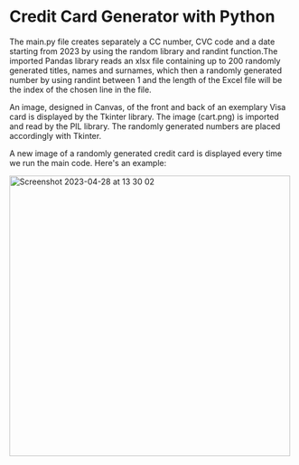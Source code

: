 # Credit Card Generator with Python

The main.py file creates separately a CC number, CVC code and a date starting from 2023 by using the random library and randint function.The imported Pandas library reads an xlsx file containing up to 200 randomly generated titles, names and surnames, which then a randomly generated number by using randint between 1 and the length of the Excel file will be the index of the chosen line in the file.

An image, designed in Canvas, of the front and back of an exemplary Visa card is displayed by the Tkinter library. The image (cart.png) is imported and read by the PIL library. The randomly generated numbers are placed accordingly with Tkinter.

A new image of a randomly generated credit card is displayed every time we run the main code. Here's an example:



<img width="497" align="center" alt="Screenshot 2023-04-28 at 13 30 02" src="https://user-images.githubusercontent.com/126245553/235136285-7ffdbe4b-b69c-4d29-844b-9a8a48ec5740.png">
